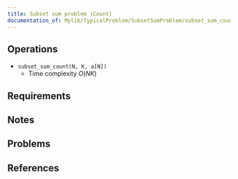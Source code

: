 ```yaml
---
title: Subset sum problem (Count)
documentation_of: Mylib/TypicalProblem/SubsetSumProblem/subset_sum_count.cpp
---
```


## Operations

- `subset_sum_count(N, K, a[N])`
	- Time complexity $O(NK)$

## Requirements

## Notes

## Problems

## References

